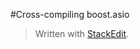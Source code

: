 #Cross-compiling boost.asio


> Written with [StackEdit](https://stackedit.io/).
<!--stackedit_data:
eyJoaXN0b3J5IjpbNzA2OTg2ODQ1XX0=
-->